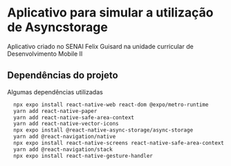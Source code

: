 
# Aplicativo para simular a utilização de Asyncstorage

Aplicativo criado no SENAI Felix Guisard na unidade curricular de Desenvolvimento Mobile II

## Dependências do projeto

Algumas dependências utilizadas

```bash
  npx expo install react-native-web react-dom @expo/metro-runtime
  yarn add react-native-paper
  yarn add react-native-safe-area-context
  yarn add react-native-vector-icons
  npx expo install @react-native-async-storage/async-storage
  yarn add @react-navigation/native
  npx expo install react-native-screens react-native-safe-area-context
  yarn add @react-navigation/stack
  npx expo install react-native-gesture-handler
```
    